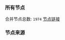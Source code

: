 ### 所有节点
合并节点总数: `1974`
[节点链接](https://raw.githubusercontent.com/rzhy1/11/master/sub/sub_merge_base64.txt)

### 节点来源